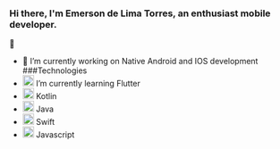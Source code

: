 ### Hi there, I'm Emerson de Lima Torres, an enthusiast mobile developer.
 👋
 - 🔭 I’m currently working on Native Android and IOS development
 ###Technologies
- <img src="https://cdn.svgporn.com/logos/flutter.svg" width="20px"> I’m currently learning Flutter
- <img src="https://cdn.svgporn.com/logos/kotlin.svg" width="20px"> Kotlin
- <img src="https://cdn.svgporn.com/logos/java.svg" width="20px"> Java
- <img src="https://cdn.svgporn.com/logos/swift.svg" width="20px"> Swift
- <img src="https://cdn.svgporn.com/logos/javascript.svg" width="20px"> Javascript

<!--
**emersonfiwre/emersonfiwre** is a ✨ _special_ ✨ repository because its `README.md` (this file) appears on your GitHub profile.

Here are some ideas to get you started:

- 🔭 I’m currently working on ...
- 🌱 I’m currently learning ...
- 👯 I’m looking to collaborate on ...
- 🤔 I’m looking for help with ...
- 💬 Ask me about ...
- 📫 How to reach me: ...
- 😄 Pronouns: ...
- ⚡ Fun fact: ...
-->
